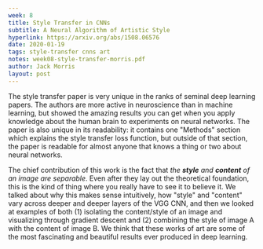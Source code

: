 ```yaml
---
week: 8
title: Style Transfer in CNNs
subtitle: A Neural Algorithm of Artistic Style
hyperlink: https://arxiv.org/abs/1508.06576
date: 2020-01-19
tags: style-transfer cnns art
notes: week08-style-transfer-morris.pdf
author: Jack Morris
layout: post
---
```

The style transfer paper is very unique in the ranks of seminal deep learning
papers. The authors are more active in neuroscience than in machine learning,
but showed the amazing results you can get when you apply knowledge about the
human brain to experiments on neural networks. The paper is also unique in its
readability: it contains one "Methods" section which explains the style transfer
loss function, but outside of that section, the paper is readable for almost
anyone that knows a thing or two about neural networks.

The chief contribution of this work is the fact that _the **style** and **content**
of an image are separable_. Even after they lay out the theoretical foundation,
this is the kind of thing where you really have to see it to believe it. We
talked about why this makes sense intuitively, how "style" and "content" vary
across deeper and deeper layers of the VGG CNN, and then we looked at examples
of both (1) isolating the content/style of an image and visualizing through
gradient descent and (2) combining the style of image A with the content of
image B. We think that these works of art are some of the most fascinating and
beautiful results ever produced in deep learning.
